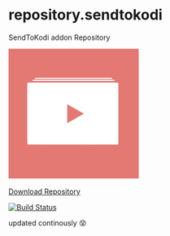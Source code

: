 # repository.sendtokodi
SendToKodi addon Repository

![GitHub Logo](https://github.com/firsttris/repository.sendtokodi/raw/master/repository.sendtokodi/icon.png)

[Download Repository](https://github.com/firsttris/repository.sendtokodi/raw/master/repository.sendtokodi/repository.sendtokodi-0.0.1.zip)

[![Build Status](https://travis-ci.org/firsttris/plugin.video.sendtokodi.svg?branch=master)](https://travis-ci.org/firsttris/plugin.video.sendtokodi)

updated continously :dizzy_face: